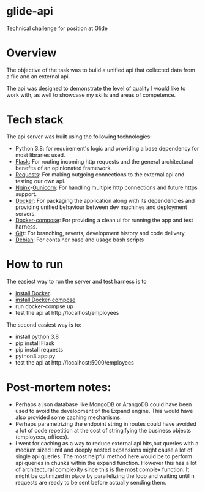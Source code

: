 # glide-api

Technical challenge for position at Glide

# Overview

The objective of the task was to build a unified api that collected data from a file and an external api. 

The api was designed to demonstrate the level of quality I would like to work with, as well to showcase my skills and areas of competence.

# Tech stack

The api server was built using the following technologies:
*  Python 3.8: for requirement's logic and providing a base dependency for most libraries used.
*  [Fla](https://palletsprojects.com/p/flask/)[sk](https://flask.palletsprojects.com/en/1.1.x/foreword/#what-does-micro-mean): For routing incoming http requests and the general architectural benefits of an opinionated framework.
*  [Requests](https://requests.kennethreitz.org/en/master/user/intro/#philosophy): For making outgoing connections to the external api and testing our own api. 
*  [Nginx](https://translate.google.com/translate?hl=&sl=ru&tl=en&u=https%3A%2F%2Fru.m.wikipedia.org%2Fwiki%2FNginx)-[Gunicorn](https://www.python.org/dev/peps/pep-0333/): For handling multiple http connections and future https support.
*  [Docker](https://blog.jessfraz.com/post/docker-containers-on-the-desktop/): For packaging the application along with its dependencies and providing unified behaviour between dev machines and deployment servers.
*  [Docker-compose](https://docs.docker.com/compose/): For providing a clean ui for running the app and test harness.
*  [G](https://en.wikipedia.org/wiki/Git#History)[i](http://think-like-a-git.net/)[t](https://git-man-page-generator.lokaltog.net/)t: For branching, reverts, development history and code delivery.
*  [Debian](https://www.gnu.org/licenses/copyleft.en.html): For container base and usage bash scripts

# How to run

The easiest way to run the server and test harness is to
* [install Docker](https://docs.docker.com/install/).
* [install Docker-compose](https://docs.docker.com/compose/install/)
* run docker-compse up
* test the api at http://localhost/employees

The second easiest way is to:
* install [python 3.8](https://www.python.org/downloads/release/python-380/)
* pip install Flask
* pip install requests
* python3 app.py
* test the api at http://localhost:5000/employees

# Post-mortem notes:

* Perhaps a json database like MongoDB or ArangoDB could have been used to avoid the development of the Expand engine. This would have also provided some caching mechanisms.
* Perhaps parametrizing the endpoint string in routes could have avoided a lot of code repetition at the cost of stringifying the business objects (employees, offices).
* I went for caching as a way to reduce external api hits,but queries with a medium sized limit and deeply nested expansions might cause a lot of single api queries. The most helpful method here would be to perform api queries in chunks within the expand function. However this has a lot of architectural complexity since this is the most complex function. It might be optimized in place by parallelizing the loop and waiting until n requests are ready to be sent before actually sending them.
